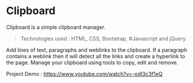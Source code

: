 # Clipboard

Clipboard is a simple clipboard manager.

>Technologies used : HTML, CSS, Bootstrap, #Javascript and jQuery

Add lines of text, paragraphs and weblinks to the clipboard.
If a paragraph contains a weblink then it will detect all the links and create a hyperlink to the page.
Manage your clipboard using tools to copy, edit and remove.

Project Demo : https://www.youtube.com/watch?v=-odI3c3f1eQ

